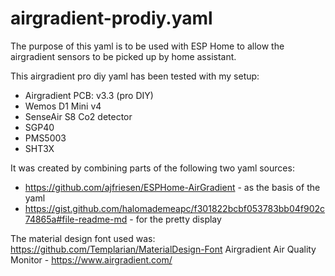 # airgradient-prodiy.yaml
The purpose of this yaml is to be used with ESP Home to allow the airgradient sensors to be picked up by home assistant.

This airgradient pro diy yaml has been tested with my setup:
 - Airgradient PCB: v3.3 (pro DIY)
 - Wemos D1 Mini v4
 - SenseAir S8 Co2 detector
 - SGP40
 - PMS5003
 - SHT3X
 
It was created by combining parts of the following two yaml sources:
  - https://github.com/ajfriesen/ESPHome-AirGradient - as the basis of the yaml
  - https://gist.github.com/halomademeapc/f301822bcbf053783bb04f902c74865a#file-readme-md - for the pretty display

The material design font used was: https://github.com/Templarian/MaterialDesign-Font
Airgradient Air Quality Monitor - https://www.airgradient.com/
